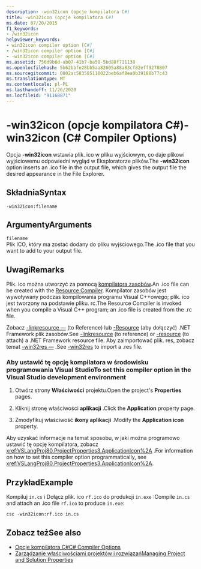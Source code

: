 ```yaml
---
description: -win32icon (opcje kompilatora C#)
title: -win32icon (opcje kompilatora C#)
ms.date: 07/20/2015
f1_keywords:
- /win32icon
helpviewer_keywords:
- win32icon compiler option [C#]
- /win32icon compiler option [C#]
- -win32icon compiler option [C#]
ms.assetid: 756d9b6d-ab07-41b7-ba58-5bd88f711138
ms.openlocfilehash: 5b62bbfe28bb5aa82605a88a83cf82eff9278807
ms.sourcegitcommit: 0802ac583585110022beb6af8ea0b39188b77c43
ms.translationtype: MT
ms.contentlocale: pl-PL
ms.lasthandoff: 11/26/2020
ms.locfileid: "91168871"
---
```

# <a name="-win32icon-c-compiler-options"></a><span data-ttu-id="7ef79-103">-win32icon (opcje kompilatora C#)</span><span class="sxs-lookup"><span data-stu-id="7ef79-103">-win32icon (C# Compiler Options)</span></span>

<span data-ttu-id="7ef79-104">Opcja **-win32icon** wstawia plik. ico w pliku wyjściowym, co daje plikowi wyjściowemu odpowiedni wygląd w Eksploratorze plików.</span><span class="sxs-lookup"><span data-stu-id="7ef79-104">The **-win32icon** option inserts an .ico file in the output file, which gives the output file the desired appearance in the File Explorer.</span></span>  
  
## <a name="syntax"></a><span data-ttu-id="7ef79-105">Składnia</span><span class="sxs-lookup"><span data-stu-id="7ef79-105">Syntax</span></span>  
  
```console  
-win32icon:filename  
```  
  
## <a name="arguments"></a><span data-ttu-id="7ef79-106">Argumenty</span><span class="sxs-lookup"><span data-stu-id="7ef79-106">Arguments</span></span>  

 `filename`  
 <span data-ttu-id="7ef79-107">Plik ICO, który ma zostać dodany do pliku wyjściowego.</span><span class="sxs-lookup"><span data-stu-id="7ef79-107">The .ico file that you want to add to your output file.</span></span>  
  
## <a name="remarks"></a><span data-ttu-id="7ef79-108">Uwagi</span><span class="sxs-lookup"><span data-stu-id="7ef79-108">Remarks</span></span>  

 <span data-ttu-id="7ef79-109">Plik. ico można utworzyć za pomocą [kompilatora zasobów](/windows/desktop/menurc/resource-compiler).</span><span class="sxs-lookup"><span data-stu-id="7ef79-109">An .ico file can be created with the [Resource Compiler](/windows/desktop/menurc/resource-compiler).</span></span> <span data-ttu-id="7ef79-110">Kompilator zasobów jest wywoływany podczas kompilowania programu Visual C++owego; plik. ico jest tworzony na podstawie pliku. rc.</span><span class="sxs-lookup"><span data-stu-id="7ef79-110">The Resource Compiler is invoked when you compile a Visual C++ program; an .ico file is created from the .rc file.</span></span>  
  
 <span data-ttu-id="7ef79-111">Zobacz [-linkresource —](./linkresource-compiler-option.md) (to Reference) lub [-Resource](./resource-compiler-option.md) (aby dołączyć) .NET Framework plik zasobów.</span><span class="sxs-lookup"><span data-stu-id="7ef79-111">See [-linkresource](./linkresource-compiler-option.md) (to reference) or [-resource](./resource-compiler-option.md) (to attach) a .NET Framework resource file.</span></span> <span data-ttu-id="7ef79-112">Aby zaimportować plik. res, zobacz temat [-win32res —](./win32res-compiler-option.md) .</span><span class="sxs-lookup"><span data-stu-id="7ef79-112">See [-win32res](./win32res-compiler-option.md) to import a .res file.</span></span>  
  
### <a name="to-set-this-compiler-option-in-the-visual-studio-development-environment"></a><span data-ttu-id="7ef79-113">Aby ustawić tę opcję kompilatora w środowisku programowania Visual Studio</span><span class="sxs-lookup"><span data-stu-id="7ef79-113">To set this compiler option in the Visual Studio development environment</span></span>  
  
1. <span data-ttu-id="7ef79-114">Otwórz strony **Właściwości** projektu.</span><span class="sxs-lookup"><span data-stu-id="7ef79-114">Open the project's **Properties** pages.</span></span>  
  
2. <span data-ttu-id="7ef79-115">Kliknij stronę właściwości **aplikacji** .</span><span class="sxs-lookup"><span data-stu-id="7ef79-115">Click the **Application** property page.</span></span>  
  
3. <span data-ttu-id="7ef79-116">Zmodyfikuj właściwość **ikony aplikacji** .</span><span class="sxs-lookup"><span data-stu-id="7ef79-116">Modify the **Application icon** property.</span></span>  
  
 <span data-ttu-id="7ef79-117">Aby uzyskać informacje na temat sposobu, w jaki można programowo ustawić tę opcję kompilatora, zobacz <xref:VSLangProj80.ProjectProperties3.ApplicationIcon%2A> .</span><span class="sxs-lookup"><span data-stu-id="7ef79-117">For information on how to set this compiler option programmatically, see <xref:VSLangProj80.ProjectProperties3.ApplicationIcon%2A>.</span></span>  
  
## <a name="example"></a><span data-ttu-id="7ef79-118">Przykład</span><span class="sxs-lookup"><span data-stu-id="7ef79-118">Example</span></span>  

 <span data-ttu-id="7ef79-119">Kompiluj `in.cs` i Dołącz plik. ico `rf.ico` do produkcji `in.exe` :</span><span class="sxs-lookup"><span data-stu-id="7ef79-119">Compile `in.cs` and attach an .ico file `rf.ico` to produce `in.exe`:</span></span>  
  
```console  
csc -win32icon:rf.ico in.cs  
```  
  
## <a name="see-also"></a><span data-ttu-id="7ef79-120">Zobacz też</span><span class="sxs-lookup"><span data-stu-id="7ef79-120">See also</span></span>

- [<span data-ttu-id="7ef79-121">Opcje kompilatora C#</span><span class="sxs-lookup"><span data-stu-id="7ef79-121">C# Compiler Options</span></span>](./index.md)
- [<span data-ttu-id="7ef79-122">Zarządzanie właściwościami projektów i rozwiązań</span><span class="sxs-lookup"><span data-stu-id="7ef79-122">Managing Project and Solution Properties</span></span>](/visualstudio/ide/managing-project-and-solution-properties)
